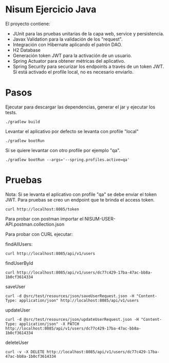 # Nisum Ejercicio Java

El proyecto contiene:

- JUnit para las pruebas unitarias de la capa web, service y persistencia.
- Javax Validation para la validación de los "request".
- Integración con Hibernate aplicando el patrón DAO.
- H2 Database  
- Generación token JWT para la activación de un usuario.
- Spring Actuator para obtener métricas del aplicativo.
- Spring Security para securizar los endpoints a través de un token JWT. Si está activado el profile local, no es necesario enviarlo. 

# Pasos

Ejecutar para descargar las dependencias, generar el jar y ejecutar los tests.

`./gradlew build`

Levantar el aplicativo por defecto se levanta con profile "local"

`./gradlew bootRun`

Si se quiere levantar con otro profile por ejemplo "qa".

`./gradlew bootRun --args='--spring.profiles.active=qa'`

# Pruebas

Nota: Si se levanta el aplicativo con profile "qa" se debe enviar el token JWT. Para pruebas se creo un endpoint que te brinda el access token.

`curl http://localhost:8085/token`

Para probar con postman importar el NISUM-USER-API.postman.collection.json

Para probar con CURL ejecutar:

findAllUsers:

`curl http://localhost:8085/api/v1/users`

findUserById

`curl http://localhost:8085/api/v1/users/dc77c429-17ba-47ac-bb8a-1b0cf3614334`

saveUser 

`curl -d @src/test/resources/json/saveUserRequest.json -H "Content-Type: application/json" http://localhost:8085/api/v1/users`

updateUser

`curl -d @src/test/resources/json/updateUserRequest.json -H "Content-Type: application/json" -X PATCH http://localhost:8085/api/v1/users/dc77c429-17ba-47ac-bb8a-1b0cf3614334`

deleteUser

`curl -v -X DELETE http://localhost:8085/api/v1/users/dc77c429-17ba-47ac-bb8a-1b0cf3614334`